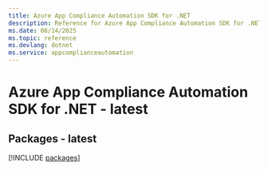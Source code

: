 ```yaml
---
title: Azure App Compliance Automation SDK for .NET
description: Reference for Azure App Compliance Automation SDK for .NET
ms.date: 08/14/2025
ms.topic: reference
ms.devlang: dotnet
ms.service: appcomplianceautomation
---
```

# Azure App Compliance Automation SDK for .NET - latest
## Packages - latest
[!INCLUDE [packages](app-compliance-automation-index.md)]